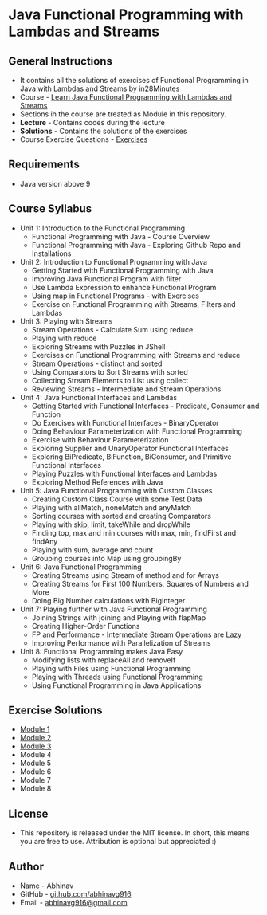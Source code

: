 # Java Functional Programming with Lambdas and Streams
## General Instructions
* It contains all the solutions of exercises of Functional Programming in Java with Lambdas and Streams by in28Minutes
* Course - [Learn Java Functional Programming with Lambdas and Streams](https://www.udemy.com/course/functional-programming-with-java/)
* Sections in the course are treated as Module in this repository.
* __Lecture__ - Contains codes during the lecture
* __Solutions__ - Contains the solutions of the exercises
* Course Exercise Questions - [Exercises](https://github.com/abhinavg916/java-functional-programming/blob/master/Exercises.md)

## Requirements
* Java version above 9

## Course Syllabus
* Unit 1: Introduction to the Functional Programming
    * Functional Programming with Java - Course Overview
    * Functional Programming with Java - Exploring Github Repo and Installations
* Unit 2: Introduction to Functional Programming with Java
    * Getting Started with Functional Programming with Java
    * Improving Java Functional Program with filter
    * Use Lambda Expression to enhance Functional Program
    * Using map in Functional Programs - with Exercises
    * Exercise on Functional Programming with Streams, Filters and Lambdas
* Unit 3: Playing with Streams
    * Stream Operations - Calculate Sum using reduce
    * Playing with reduce
    * Exploring Streams with Puzzles in JShell
    *	Exercises on Functional Programming with Streams and reduce
    *	Stream Operations - distinct and sorted
    *	Using Comparators to Sort Streams with sorted 
    *	Collecting Stream Elements to List using collect
    *	Reviewing Streams - Intermediate and Stream Operations
*	Unit 4: Java Functional Interfaces and Lambdas
    * Getting Started with Functional Interfaces - Predicate, Consumer and Function
    *	Do Exercises with Functional Interfaces - BinaryOperator
    *	Doing Behaviour Parameterization with Functional Programming
    *	Exercise with Behaviour Parameterization
    *	Exploring Supplier and UnaryOperator Functional Interfaces
    *	Exploring BiPredicate, BiFunction, BiConsumer, and Primitive Functional Interfaces
    *	Playing Puzzles with Functional Interfaces and Lambdas
    *	Exploring Method References with Java
*	Unit 5: Java Functional Programming with Custom Classes
    *	Creating Custom Class Course with some Test Data
    *	Playing with allMatch, noneMatch and anyMatch
    *	Sorting courses with sorted and creating Comparators
    *	Playing with skip, limit, takeWhile and dropWhile
    *	Finding top, max and min courses with max, min, findFirst and findAny
    *	Playing with sum, average and count
    *	Grouping courses into Map using groupingBy
*	Unit 6: Java Functional Programming
    *	Creating Streams using Stream of method and for Arrays
    *	Creating Streams for First 100 Numbers, Squares of Numbers and More
    *	Doing Big Number calculations with BigInteger
*	Unit 7: Playing further with Java Functional Programming
    * Joining Strings with joining and Playing with flapMap
    * Creating Higher-Order Functions
    * FP and Performance - Intermediate Stream Operations are Lazy
    *	Improving Performance with Parallelization of Streams
* Unit 8: Functional Programming makes Java Easy
    * Modifying lists with replaceAll and removeIf
    * Playing with Files using Functional Programming
    * Playing with Threads using Functional Programming
    *	Using Functional Programming in Java Applications
 
## Exercise Solutions
* [Module 1](https://github.com/abhinavg916/java-functional-programming/tree/master/Homework/src/module1)
* [Module 2](https://github.com/abhinavg916/java-functional-programming/tree/master/Homework/src/module2)
* [Module 3](https://github.com/abhinavg916/java-functional-programming/tree/master/Homework/src/module3)
* Module 4
* Module 5
* Module 6
* Module 7
* Module 8

## License
* This repository is released under the MIT license. In short, this means you are free to use. Attribution is optional but appreciated :)

## Author
* Name - Abhinav
* GitHub - [github.com/abhinavg916](https://github.com/abhinavg916)
* Email - abhinavg916@gmail.com
